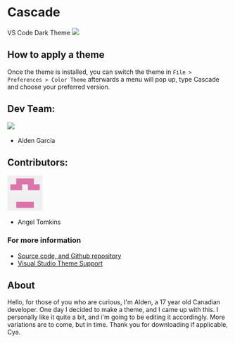 # Cascade

<!--Images need to be copied directly from the link adress-->

VS Code Dark Theme
<img src="https://raw.githubusercontent.com/rampus-bit/Cascade/main/images/pictures/Example.png">

## How to apply a theme
Once the theme is installed, you can switch the theme in `File > Preferences > Color Theme` afterwards a menu will pop up, type Cascade and choose your preferred version.

## Dev Team:
<img src="https://raw.githubusercontent.com/rampus-bit/Cascade/main/images/pictures/Alden-Garcia.jpg" width="80"><br/>
- Alden Garcia

## Contributors:
<img src="https://raw.githubusercontent.com/rampus-bit/Cascade/main/images/pictures/Angel.png" width="80"><br/>
- Angel Tomkins

### For more information
* [Source code, and Github repository](https://github.com/rampus-bit/Themes-Guppy)
* [Visual Studio Theme Support](https://code.visualstudio.com/docs/getstarted/themes)

## About
Hello, for those of you who are curious, I'm Alden, a 17 year old Canadian developer. One day I decided to make a theme, and I came up with this. I personally like it quite a bit, and i'm going to be editing it accordingly. More variations are to come, but in time. Thank you for downloading if applicable, Cya.
